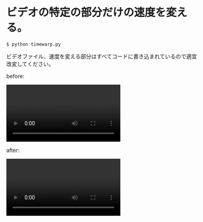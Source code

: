 # ビデオの特定の部分だけの速度を変える。

```
$ python timewarp.py
```

ビデオファイル、速度を変える部分はすべてコードに書き込まれているので適宜改変してください。

before:

![](tennis.mp4)

after:

![](out.mp4)


